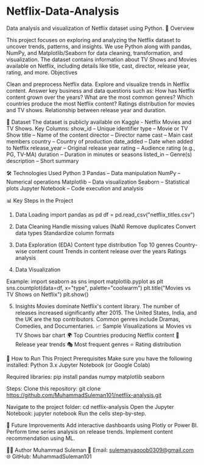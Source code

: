 # Netflix-Data-Analysis
Data analysis and visualization of Netflix dataset using Python.
📌 Overview

This project focuses on exploring and analyzing the Netflix dataset to uncover trends, patterns, and insights.
We use Python along with pandas, NumPy, and Matplotlib/Seaborn for data cleaning, transformation, and visualization.
The dataset contains information about TV Shows and Movies available on Netflix, including details like title, cast, director, release year, rating, and more.
Objectives

Clean and preprocess Netflix data.
Explore and visualize trends in Netflix content.
Answer key business and data questions such as:
How has Netflix content grown over the years?
What are the most common genres?
Which countries produce the most Netflix content?
Ratings distribution for movies and TV shows.
Relationship between release year and duration.

📂 Dataset
The dataset is publicly available on Kaggle - Netflix Movies and TV Shows.
Key Columns:
show_id – Unique identifier
type – Movie or TV Show
title – Name of the content
director – Director name
cast – Main cast members
country – Country of production
date_added – Date when added to Netflix
release_year – Original release year
rating – Audience rating (e.g., PG, TV-MA)
duration – Duration in minutes or seasons
listed_in – Genre(s)
description – Short summary

🛠️ Technologies Used
Python 3
Pandas – Data manipulation
NumPy – Numerical operations
Matplotlib – Data visualization
Seaborn – Statistical plots
Jupyter Notebook – Code execution and analysis

📊 Key Steps in the Project
1. Data Loading
import pandas as pd
df = pd.read_csv("netflix_titles.csv")

2. Data Cleaning
Handle missing values (NaN)
Remove duplicates
Convert data types
Standardize column formats

3. Data Exploration (EDA)
Content type distribution
Top 10 genres
Country-wise content count
Trends in content release over the years
Ratings analysis

4. Data Visualization

Example:
import seaborn as sns
import matplotlib.pyplot as plt
sns.countplot(data=df, x="type", palette="coolwarm")
plt.title("Movies vs TV Shows on Netflix")
plt.show()

5. Insights
Movies dominate Netflix's content library.
The number of releases increased significantly after 2015.
The United States, India, and the UK are the top contributors.
Common genres include Dramas, Comedies, and Documentaries.
📈 Sample Visualizations
📊 Movies vs TV Shows bar chart
🌍 Top Countries producing Netflix content
📅 Release year trends
🎭 Most frequent genres
⭐ Rating distribution

🚀 How to Run This Project
Prerequisites
Make sure you have the following installed:
Python 3.x
Jupyter Notebook (or Google Colab)

Required libraries:
pip install pandas numpy matplotlib seaborn

Steps:
Clone this repository:
git clone https://github.com/MuhammadSuleman101/netflix-analysis.git

Navigate to the project folder:
cd netflix-analysis
Open the Jupyter Notebook:
jupyter notebook
Run the cells step-by-step.

📌 Future Improvements
Add interactive dashboards using Plotly or Power BI.
Perform time series analysis on release trends.
Implement content recommendation using ML.


👨‍💻 Author
Muhammad Suleman
📧 Email: sulemanyaqoob0309@gmail.com
🌐 GitHub: MuhammadSuleman101

